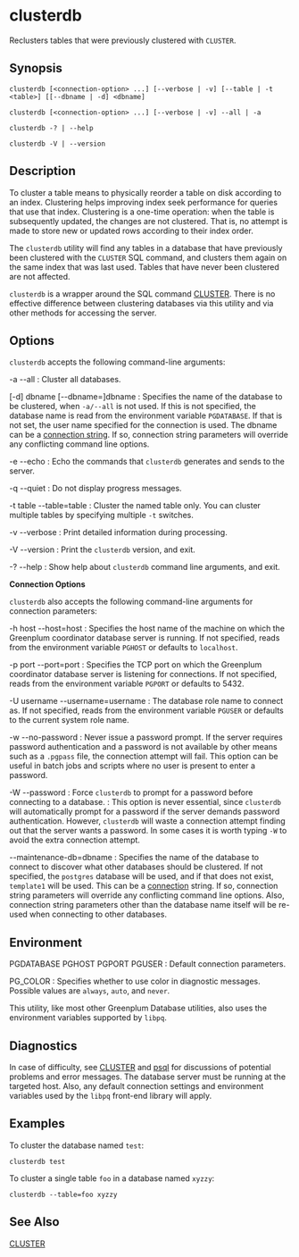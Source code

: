 # clusterdb 

Reclusters tables that were previously clustered with `CLUSTER`.

## <a id="section2"></a>Synopsis 

``` {#client_util_synopsis}
clusterdb [<connection-option> ...] [--verbose | -v] [--table | -t <table>] [[--dbname | -d] <dbname]

clusterdb [<connection-option> ...] [--verbose | -v] --all | -a

clusterdb -? | --help

clusterdb -V | --version
```

## <a id="section3"></a>Description 

To cluster a table means to physically reorder a table on disk according to an index. Clustering helps improving index seek performance for queries that use that index. Clustering is a one-time operation: when the table is subsequently updated, the changes are not clustered. That is, no attempt is made to store new or updated rows according to their index order.

The `clusterdb` utility will find any tables in a database that have previously been clustered with the `CLUSTER` SQL command, and clusters them again on the same index that was last used. Tables that have never been clustered are not affected.

`clusterdb` is a wrapper around the SQL command [CLUSTER](../../ref_guide/sql_commands/CLUSTER.html). There is no effective difference between clustering databases via this utility and via other methods for accessing the server.

## <a id="section4"></a>Options 

`clusterdb` accepts the following command-line arguments:

-a
--all
:   Cluster all databases.

\[-d\] dbname
\[--dbname=\]dbname
:   Specifies the name of the database to be clustered, when `-a/--all` is not used. If this is not specified, the database name is read from the environment variable `PGDATABASE`. If that is not set, the user name specified for the connection is used. The dbname can be a [connection string](https://www.postgresql.org/docs/12/libpq-connect.html#LIBPQ-CONNSTRING). If so, connection string parameters will override any conflicting command line options.

-e
--echo
:   Echo the commands that `clusterdb` generates and sends to the server.

-q
--quiet
:   Do not display progress messages.

-t table
--table=table
:   Cluster the named table only. You can cluster multiple tables by specifying multiple `-t` switches.

-v
--verbose
:   Print detailed information during processing.

-V
--version
:   Print the `clusterdb` version, and exit.

-?
--help
:   Show help about `clusterdb` command line arguments, and exit.

**Connection Options**

`clusterdb` also accepts the following command-line arguments for connection parameters:

-h host
--host=host
:   Specifies the host name of the machine on which the Greenplum coordinator database server is running. If not specified, reads from the environment variable `PGHOST` or defaults to `localhost`.

-p port
--port=port
:   Specifies the TCP port on which the Greenplum coordinator database server is listening for connections. If not specified, reads from the environment variable `PGPORT` or defaults to 5432.

-U username
--username=username
:   The database role name to connect as. If not specified, reads from the environment variable `PGUSER` or defaults to the current system role name.

-w
--no-password
:   Never issue a password prompt. If the server requires password authentication and a password is not available by other means such as a `.pgpass` file, the connection attempt will fail. This option can be useful in batch jobs and scripts where no user is present to enter a password.

-W
--password
:   Force `clusterdb` to prompt for a password before connecting to a database.
:   This option is never essential, since `clusterdb` will automatically prompt for a password if the server demands password authentication. However, `clusterdb` will waste a connection attempt finding out that the server wants a password. In some cases it is worth typing `-W` to avoid the extra connection attempt.

--maintenance-db=dbname
:   Specifies the name of the database to connect to discover what other databases should be clustered. If not specified, the `postgres` database will be used, and if that does not exist, `template1` will be used. This can be a [connection](https://www.postgresql.org/docs/12/libpq-connect.html#LIBPQ-CONNSTRING) string. If so, connection string parameters will override any conflicting command line options. Also, connection string parameters other than the database name itself will be re-used when connecting to other databases.

## <a id="section6e"></a>Environment

PGDATABASE
PGHOST
PGPORT
PGUSER
:   Default connection parameters.

PG_COLOR
:   Specifies whether to use color in diagnostic messages. Possible values are `always`, `auto`, and `never`.

This utility, like most other Greenplum Database utilities, also uses the environment variables supported by `libpq`.

## <a id="section6d"></a>Diagnostics

In case of difficulty, see [CLUSTER](../../ref_guide/sql_commands/CLUSTER.html) and [psql](psql.html) for discussions of potential problems and error messages. The database server must be running at the targeted host. Also, any default connection settings and environment variables used by the `libpq` front-end library will apply.

## <a id="section6"></a>Examples 

To cluster the database named `test`:

```
clusterdb test
```

To cluster a single table `foo` in a database named `xyzzy`:

```
clusterdb --table=foo xyzzy
```

## <a id="section7"></a>See Also 

[CLUSTER](../../ref_guide/sql_commands/CLUSTER.html)

